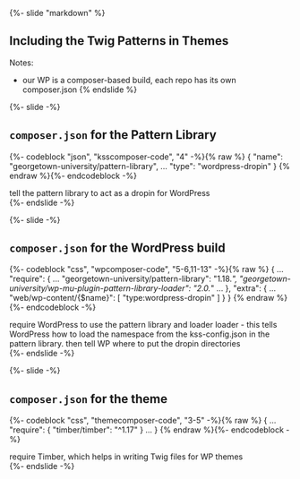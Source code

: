{%- slide "markdown" %}
## Including the Twig Patterns in Themes <!-- .element: class="r-fit-text" -->

Notes:
- our WP is a composer-based build, each repo has its own composer.json
{% endslide %}



{%- slide -%}
<h2><code>composer.json</code> for the Pattern Library</h2>

{%- codeblock "json", "ksscomposer-code", "4" -%}{% raw %}
{
  "name": "georgetown-university/pattern-library",
  ...
  "type": "wordpress-dropin"
}
{% endraw %}{%- endcodeblock -%}

<aside class="notes">
  tell the pattern library to act as a dropin for WordPress
</aside>
{%- endslide -%}



{%- slide -%}
<h2><code>composer.json</code> for the WordPress build</h2>

{%- codeblock "css", "wpcomposer-code", "5-6,11-13" -%}{% raw %}
{
  ...
  "require": {
    ...
    "georgetown-university/pattern-library": "1.18.*",
    "georgetown-university/wp-mu-plugin-pattern-library-loader": "2.0.*"
    ...
  },
  "extra": {
    ...
    "web/wp-content/{$name}": [
      "type:wordpress-dropin"
    ]
  }
}
{% endraw %}{%- endcodeblock -%}

<aside class="notes">
  require WordPress to use the pattern library and loader loader - this tells WordPress how to load the namespace from the kss-config.json in the pattern library. then tell WP where to put the dropin directories
</aside>
{%- endslide -%}



{%- slide -%}
<h2><code>composer.json</code> for the theme</h2>

{%- codeblock "css", "themecomposer-code", "3-5" -%}{% raw %}
{
  ...
  "require": {
    "timber/timber": "^1.17"
  }
  ...
}
{% endraw %}{%- endcodeblock -%}

<aside class="notes">
  require Timber, which helps in writing Twig files for WP themes
</aside>
{%- endslide -%}
